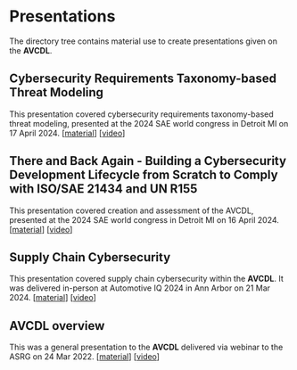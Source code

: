 # Presentations

The directory tree contains material use to create presentations given on the **AVCDL**.

## Cybersecurity Requirements Taxonomy-based Threat Modeling

This presentation covered cybersecurity requirements taxonomy-based threat modeling, presented at the 2024 SAE world congress in Detroit MI on 17 April 2024. [[material](./Cybersecurity%20Requirements%20Taxonomy-based%20Threat%20Modeling)] [[video](https://youtu.be/s9LTra_zptE)]

## There and Back Again - Building a Cybersecurity Development Lifecycle from Scratch to Comply with ISO/SAE 21434 and UN R155

This presentation covered creation and assessment of the AVCDL, presented at the 2024 SAE world congress in Detroit MI on 16 April 2024. [[material](./There%20and%20Back%20Again)] [[video](https://youtu.be/vOxF_E7U-bs)]

## Supply Chain Cybersecurity

This presentation covered supply chain cybersecurity within the **AVCDL**. It was delivered in-person at Automotive IQ 2024 in Ann Arbor on 21 Mar 2024. [[material](./supply%20chain%20cybersecurity)] [[video](https://youtu.be/Hs1P17TSCg8)]

## AVCDL overview

This was a general presentation to the **AVCDL** delivered via webinar to the ASRG on 24 Mar 2022. [[material](./AVCDL%20overview)] [[video](https://www.youtube.com/watch?v=yZSB31yHTNc)]
